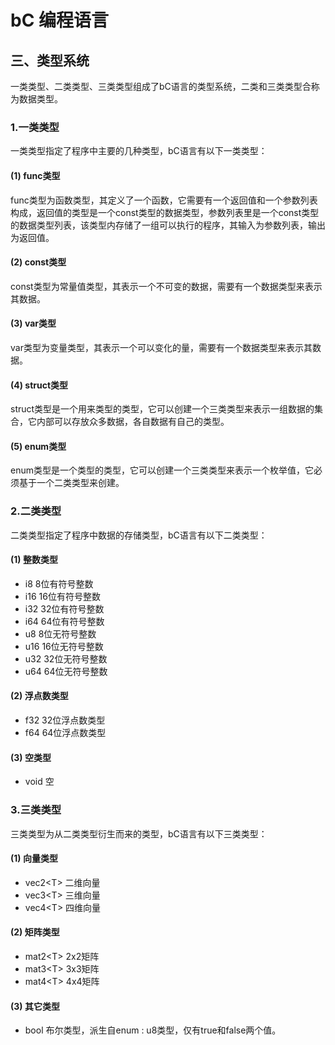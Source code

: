 # bC 编程语言
## 三、类型系统

一类类型、二类类型、三类类型组成了bC语言的类型系统，二类和三类类型合称为数据类型。

### 1.一类类型

一类类型指定了程序中主要的几种类型，bC语言有以下一类类型：

#### (1) func类型
func类型为函数类型，其定义了一个函数，它需要有一个返回值和一个参数列表构成，返回值的类型是一个const类型的数据类型，参数列表里是一个const类型的数据类型列表，该类型内存储了一组可以执行的程序，其输入为参数列表，输出为返回值。

#### (2) const类型
const类型为常量值类型，其表示一个不可变的数据，需要有一个数据类型来表示其数据。

#### (3) var类型
var类型为变量类型，其表示一个可以变化的量，需要有一个数据类型来表示其数据。

#### (4) struct类型
struct类型是一个用来类型的类型，它可以创建一个三类类型来表示一组数据的集合，它内部可以存放众多数据，各自数据有自己的类型。

#### (5) enum类型
enum类型是一个类型的类型，它可以创建一个三类类型来表示一个枚举值，它必须基于一个二类类型来创建。

### 2.二类类型
二类类型指定了程序中数据的存储类型，bC语言有以下二类类型：

#### (1) 整数类型
* i8		8位有符号整数
* i16		16位有符号整数
* i32		32位有符号整数
* i64		64位有符号整数
* u8		8位无符号整数
* u16		16位无符号整数
* u32		32位无符号整数
* u64		64位无符号整数

#### (2) 浮点数类型
* f32   32位浮点数类型
* f64	  64位浮点数类型

#### (3) 空类型
* void  空

### 3.三类类型
三类类型为从二类类型衍生而来的类型，bC语言有以下三类类型：

#### (1) 向量类型
* vec2\<T\> 二维向量
* vec3\<T\> 三维向量
* vec4\<T\> 四维向量
  
#### (2) 矩阵类型
* mat2\<T\> 2x2矩阵
* mat3\<T\> 3x3矩阵
* mat4\<T\> 4x4矩阵
  
#### (3) 其它类型
* bool    布尔类型，派生自enum : u8类型，仅有true和false两个值。
